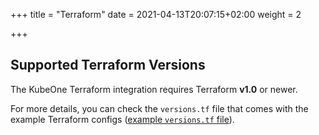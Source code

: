 +++
title = "Terraform"
date = 2021-04-13T20:07:15+02:00
weight = 2

+++

## Supported Terraform Versions

The KubeOne Terraform integration requires Terraform **v1.0** or newer.

For more details, you can check the `versions.tf` file that comes with the
example Terraform configs ([example `versions.tf` file][aws-versions-tf]).

[aws-versions-tf]: https://github.com/kubermatic/kubeone/blob/main/examples/terraform/aws/versions.tf
[terraform-configs]: https://github.com/kubermatic/kubeone/tree/main/examples/terraform
